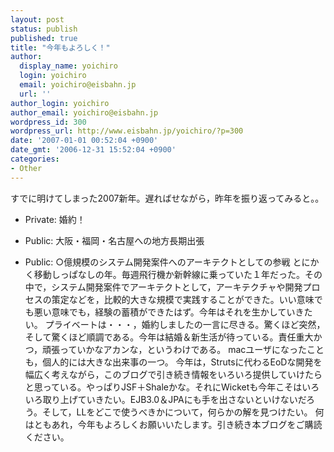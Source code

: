```yaml
---
layout: post
status: publish
published: true
title: "今年もよろしく！"
author:
  display_name: yoichiro
  login: yoichiro
  email: yoichiro@eisbahn.jp
  url: ''
author_login: yoichiro
author_email: yoichiro@eisbahn.jp
wordpress_id: 300
wordpress_url: http://www.eisbahn.jp/yoichiro/?p=300
date: '2007-01-01 00:52:04 +0900'
date_gmt: '2006-12-31 15:52:04 +0900'
categories:
- Other
---
```


すでに明けてしまった2007新年。遅ればせながら，昨年を振り返ってみると。。

* Private: 婚約！

* Public: 大阪・福岡・名古屋への地方長期出張

* Public: ○億規模のシステム開発案件へのアーキテクトとしての参戦
とにかく移動しっぱなしの年。毎週飛行機か新幹線に乗っていた１年だった。その中で，システム開発案件でアーキテクトとして，アーキテクチャや開発プロセスの策定などを，比較的大きな規模で実践することができた。いい意味でも悪い意味でも，経験の蓄積ができたはず。今年はそれを生かしていきたい。
プライベートは・・・，婚約しましたの一言に尽きる。驚くほど突然，そして驚くほど順調である。今年は結婚＆新生活が待っている。責任重大かつ，頑張っていかなアカンな，というわけである。
macユーザになったことも，個人的には大きな出来事の一つ。
今年は，Strutsに代わるEoDな開発を幅広く考えながら，このブログで引き続き情報をいろいろ提供していけたらと思っている。やっぱりJSF＋Shaleかな。それにWicketも今年こそはいろいろ取り上げていきたい。EJB3.0＆JPAにも手を出さないといけないだろう。そして，LLをどこで使うべきかについて，何らかの解を見つけたい。
何はともあれ，今年もよろしくお願いいたします。引き続き本ブログをご購読ください。
